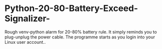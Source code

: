 # Python-20-80-Battery-Exceed-Signalizer-
Rough venv-python alarm for 20-80% battery rule. It simply reminds you to plug-unplug the power cable.  The programme starts as you login into your Linux user account..
